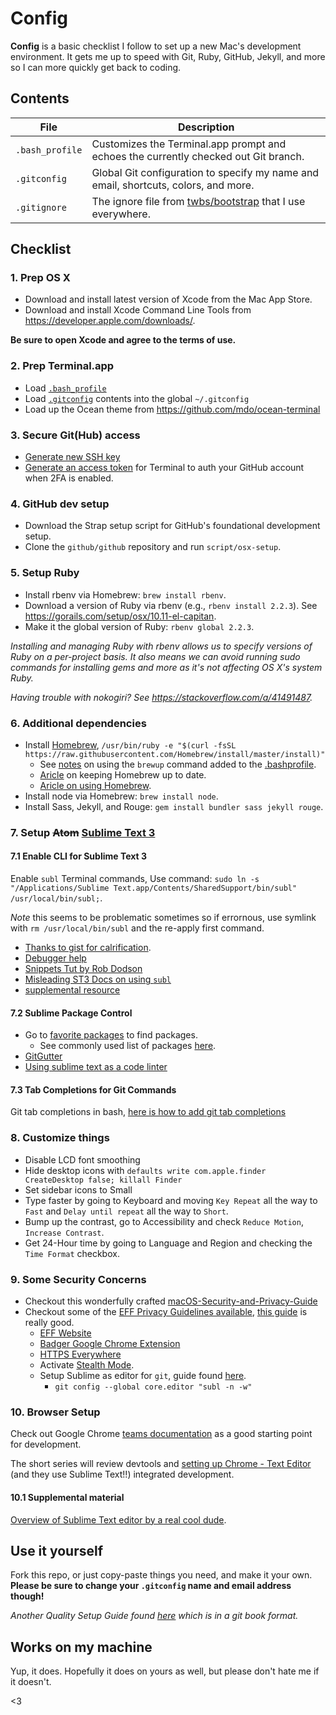 # Config

**Config** is a basic checklist I follow to set up a new Mac's development environment. It gets me up to speed with Git, Ruby, GitHub, Jekyll, and more so I can more quickly get back to coding.

## Contents

| File | Description |
| --- | --- |
| `.bash_profile` | Customizes the Terminal.app prompt and echoes the currently checked out Git branch. |
| `.gitconfig` | Global Git configuration to specify my name and email, shortcuts, colors, and more. |
| `.gitignore` | The ignore file from [twbs/bootstrap](https://github.com/twbs/bootstrap) that I use everywhere. |

## Checklist

### 1. Prep OS X

- Download and install latest version of Xcode from the Mac App Store.
- Download and install Xcode Command Line Tools from <https://developer.apple.com/downloads/>.

**Be sure to open Xcode and agree to the terms of use.**

### 2. Prep Terminal.app

- Load [`.bash_profile`](/.bash_profile)
- Load [`.gitconfig`](/.gitconfig) contents into the global `~/.gitconfig`
- Load up the Ocean theme from <https://github.com/mdo/ocean-terminal>

### 3. Secure Git(Hub) access

- [Generate new SSH key](https://help.github.com/articles/generating-ssh-keys/)
- [Generate an access token](https://help.github.com/articles/creating-an-access-token-for-command-line-use/) for Terminal to auth your GitHub account when 2FA is enabled.

### 4. GitHub dev setup

- Download the Strap setup script for GitHub's foundational development setup.
- Clone the `github/github` repository and run `script/osx-setup`.

### 5. Setup Ruby

- Install rbenv via Homebrew: `brew install rbenv`.
- Download a version of Ruby via rbenv (e.g., `rbenv install 2.2.3`). See <https://gorails.com/setup/osx/10.11-el-capitan>.
- Make it the global version of Ruby: `rbenv global 2.2.3`.

*Installing and managing Ruby with rbenv allows us to specify versions of Ruby on a per-project basis. It also means we can avoid running sudo commands for installing gems and more as it's not affecting OS X's system Ruby.*

*Having trouble with nokogiri? See <https://stackoverflow.com/a/41491487>.*

### 6. Additional dependencies

- Install [Homebrew](https://brew.sh/), `/usr/bin/ruby -e "$(curl -fsSL https://raw.githubusercontent.com/Homebrew/install/master/install)"`
  - See [notes](https://gist.github.com/indiesquidge/ec010eca3ffa254788c2) on using the `brewup` command added to the [.bashprofile](./.base_profile).
  - [Aricle](https://www.safaribooksonline.com/blog/2014/03/18/keeping-homebrew-date/) on keeping Homebrew up to date.
  - [Aricle on using Homebrew](https://hackercodex.com/guide/mac-development-configuration/).
- Install node via Homebrew: `brew install node`.
- Install Sass, Jekyll, and Rouge: `gem install bundler sass jekyll rouge`.

### 7. Setup ~~Atom~~ [Sublime Text 3](https://www.sublimetext.com/3)


#### 7.1 Enable CLI for Sublime Text 3

Enable `subl` Terminal commands, Use command: `sudo ln -s "/Applications/Sublime Text.app/Contents/SharedSupport/bin/subl" /usr/local/bin/subl;`.

_Note_ this seems to be problematic sometimes so if errornous, use symlink with `rm /usr/local/bin/subl` and the re-apply first command.

- [Thanks to gist for calrification](https://gist.github.com/jadaradix/8fbfb52a942fe31b7354).
- [Debugger help](http://olivierlacan.com/posts/launch-sublime-text-3-from-the-command-line/)
- [Snippets Tut by Rob Dodson](http://robdodson.me/sublime-snippet-basics/)
- [Misleading ST3 Docs on using `subl`](https://www.sublimetext.com/docs/3/osx_command_line.html)
- [supplemental resource](https://gist.github.com/trey/2722934)

#### 7.2 Sublime Package Control

- Go to [favorite packages](https://packagecontrol.io/) to find packages.
  - See commonly used list of packages [here](./sublime-text-plugins.md).
- [GitGutter](https://packagecontrol.io/packages/GitGutter)
- [Using sublime text as a code linter](https://github.com/SublimeLinter/SublimeLinter-jshint)

#### 7.3 Tab Completions for Git Commands

Git tab completions in bash, [here is how to add git tab completions](http://code-worrier.com/blog/autocomplete-git/)

### 8. Customize things

- Disable LCD font smoothing
- Hide desktop icons with `defaults write com.apple.finder CreateDesktop false; killall Finder`
- Set sidebar icons to Small
- Type faster by going to Keyboard and moving `Key Repeat` all the way to `Fast` and `Delay until repeat` all the way to `Short`.
- Bump up the contrast, go to Accessibility and check `Reduce Motion`, `Increase Contrast`.
- Get 24-Hour time by going to Language and Region and checking the `Time Format` checkbox.


### 9. Some Security Concerns

- Checkout this wonderfully crafted [macOS-Security-and-Privacy-Guide](https://github.com/drduh/macOS-Security-and-Privacy-Guide)
- Checkout some of the [EFF Privacy Guidelines available](https://www.eff.org/deeplinks/2015/11/guide-google-account-privacy-settings-students), [this guide](https://ssd.eff.org/) is really good.
  - [EFF Website](https://www.eff.org/)
  - [Badger Google Chrome Extension](https://chrome.google.com/webstore/detail/privacy-badger/pkehgijcmpdhfbdbbnkijodmdjhbjlgp/related?hl=en-US)
  - [HTTPS Everywhere](https://chrome.google.com/webstore/detail/https-everywhere/gcbommkclmclpchllfjekcdonpmejbdp/related?hl=en)
  - Activate [Stealth Mode](https://support.apple.com/kb/PH25606?locale=en_US).
  - Setup Sublime as editor for `git`, guide found [here](https://help.github.com/articles/associating-text-editors-with-git/).
    - `git config --global core.editor "subl -n -w"`


### 10. Browser Setup

Check out Google Chrome [teams documentation](https://developers.google.com/web/tools/setup/) as a good starting point for development.

The short series will review devtools and [setting up Chrome - Text Editor](https://developers.google.com/web/tools/setup/setup-editor) (and they use Sublime Text!!) integrated development.

#### 10.1 Supplemental material

[Overview of Sublime Text editor by a real cool dude](http://robdodson.me/sublime-text-2-tips-and-shortcuts/).



## Use it yourself

Fork this repo, or just copy-paste things you need, and make it your own. **Please be sure to change your `.gitconfig` name and email address though!**


_Another Quality Setup Guide found [here](http://sourabhbajaj.com/mac-setup/index.html) which is in a git book format._

## Works on my machine

Yup, it does. Hopefully it does on yours as well, but please don't hate me if it doesn't.

<3
